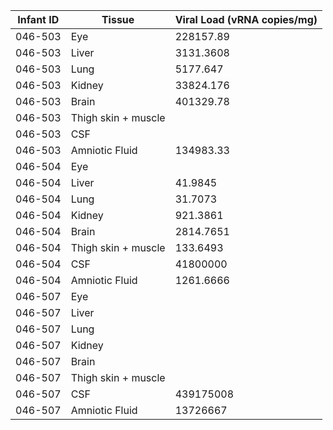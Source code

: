 
| Infant ID |	Tissue | Viral Load (vRNA copies/mg) |
| --- | --- | --- |
| 046-503 |	Eye |	228157.89 |
| 046-503 |	Liver |	3131.3608 |
| 046-503 |	Lung |	5177.647 |
| 046-503 |	Kidney |	33824.176 |
| 046-503 |	Brain |	401329.78 |
| 046-503 |	Thigh skin + muscle |	
| 046-503 |	CSF |	
| 046-503 |	Amniotic Fluid | 134983.33 |
| 046-504 |	Eye |	
| 046-504 |	Liver |	41.9845 |
| 046-504 |	Lung | 31.7073 |
| 046-504 |	Kidney | 921.3861 |
| 046-504 |	Brain |	2814.7651 |
| 046-504 |	Thigh skin + muscle |	133.6493 |
| 046-504 |	CSF |	41800000 |
| 046-504 |	Amniotic Fluid | 1261.6666 |
| 046-507 |	Eye |
| 046-507 |	Liver |
| 046-507 |	Lung |
| 046-507 |	Kidney | 	
| 046-507 |	Brain |
| 046-507 |	Thigh skin + muscle |	
| 046-507 |	CSF | 439175008 |
| 046-507 |	Amniotic Fluid | 13726667 |
